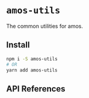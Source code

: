 # `amos-utils`

The common utilities for amos.

## Install

```bash
npm i -S amos-utils
# OR
yarn add amos-utils
```

## API References
